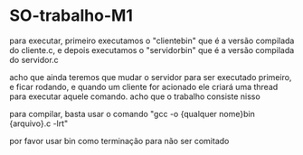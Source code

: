 # SO-trabalho-M1

para executar, primeiro executamos o "clientebin" que é a versão compilada do cliente.c, e depois executamos o "servidorbin" que é a versão compilada do servidor.c

acho que ainda teremos que mudar o servidor para ser executado primeiro, e ficar rodando, e quando um cliente for acionado ele criará uma thread
para executar aquele comando. acho que o trabalho consiste nisso

para compilar, basta usar o comando "gcc -o {qualquer nome}bin {arquivo}.c -lrt"

por favor usar bin como terminação para não ser comitado